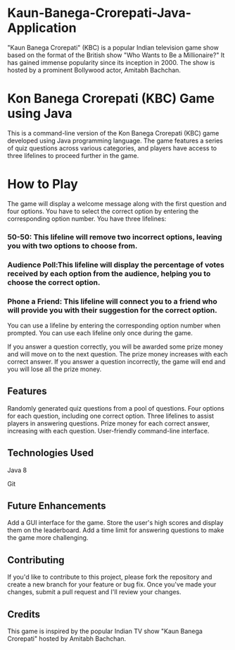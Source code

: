 # Kaun-Banega-Crorepati-Java-Application
"Kaun Banega Crorepati" (KBC) is a popular Indian television game show based on the format of the British show "Who Wants to Be a Millionaire?" It has gained immense popularity since its inception in 2000. The show is hosted by a prominent Bollywood actor, Amitabh Bachchan.
# Kon Banega Crorepati (KBC) Game using Java
This is a command-line version of the Kon Banega Crorepati (KBC) game developed using Java programming language.
The game features a series of quiz questions across various categories,
and players have access to three lifelines to proceed further in the game.

# How to Play
The game will display a welcome message along with the first question and four options.
You have to select the correct option by entering the corresponding option number.
You have three lifelines:

### 50-50: This lifeline will remove two incorrect options, leaving you with two options to choose from.
### Audience Poll:This lifeline will display the percentage of votes received by each option from the audience, helping you to choose the correct option.
### Phone a Friend: This lifeline will connect you to a friend who will provide you with their suggestion for the correct option.

You can use a lifeline by entering the corresponding option number when prompted. You can use each lifeline only once during the game.

If you answer a question correctly, you will be awarded some prize money and will move on to the next question.
The prize money increases with each correct answer. 
If you answer a question incorrectly, the game will end and you will lose all the prize money.

## Features
Randomly generated quiz questions from a pool of questions.
Four options for each question, including one correct option.
Three lifelines to assist players in answering questions.
Prize money for each correct answer, increasing with each question.
User-friendly command-line interface.

## Technologies Used
Java 8

Git

## Future Enhancements
Add a GUI interface for the game.
Store the user's high scores and display them on the leaderboard.
Add a time limit for answering questions to make the game more challenging.


## Contributing
If you'd like to contribute to this project, please fork the repository and create a new branch for your feature or bug fix. Once you've made your changes, submit a pull request and I'll review your changes.

## Credits
This game is inspired by the popular Indian TV show "Kaun Banega Crorepati" hosted by Amitabh Bachchan.
